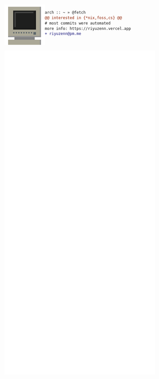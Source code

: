 <!--
<div>
  <img src="./img/background.png" align="" />
</div>
-->

<p>‎</p>


<div>
  <img src="https://github.com/riyuzenn/riyuzenn/raw/main/img/monitor.gif" width="128" height="128" align="left" />
</div>


```diff

arch :: ~ » @fetch
@@ interested in {*nix,foss,cs} @@
# most commits were automated
more info: https://riyuzenn.vercel.app
+ riyuzenn@pm.me

```


<p>‎</p>
<!-- <img alt="spotify-github-profile" src="https://spotify-github-profile.vercel.app/api/view?uid=31vjim3nddcmey2mb2a3oh5vehqu&cover_image=true&theme=novatorem&bar_color=53b14f&bar_color_cover=false" align="left" />   -->
<div align="left">
  <a href="https://github.com/riyuzenn">
    <img src="./github-metrics.svg" />
  </a>
</div>

